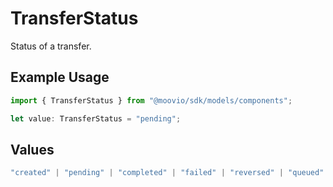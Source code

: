 # TransferStatus

Status of a transfer.

## Example Usage

```typescript
import { TransferStatus } from "@moovio/sdk/models/components";

let value: TransferStatus = "pending";
```

## Values

```typescript
"created" | "pending" | "completed" | "failed" | "reversed" | "queued" | "canceled"
```